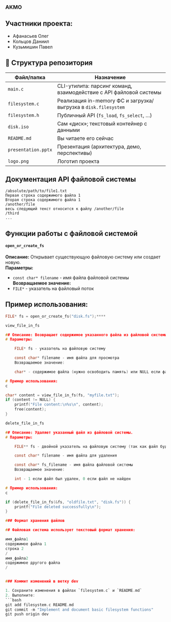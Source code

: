 ### AKMO

## Участники проекта:
- Афанасьев Олег
- Кольцов Даниил
- Кузьмишин Павел

## 📂 Структура репозитория

| Файл/папка         | Назначение                                                        |
|--------------------|-------------------------------------------------------------------|
| `main.c`           | CLI-утилита: парсинг команд, взаимодействие с API файловой системы|
| `filesystem.c`     | Реализация in-memory ФС и загрузка/выгрузка в `disk.filesystem`   |
| `filesystem.h`     | Публичный API (`fs_load`, `fs_select`, …)                         |
| `disk.iso`  | Сам «диск»; текстовый контейнер с данными                        |
| `README.md`        | Вы читаете его сейчас                                            |
| `presentation.pptx`| Презентация (архитектура, демо, перспективы)                     |
| `logo.png`         | Логотип проекта                                                  |

## Документация API файловой системы

```
/absolute/path/to/file1.txt
Первая строка содержимого файла 1
Вторая строка содержимого файла 1
/another/file
весь следующий текст относится к файлу /another/file
/third
...
```

## Функции работы с файловой системой

#### `open_or_create_fs`
**Описание:** Открывает существующую файловую систему или создает новую.  
**Параметры:**
- `const char* filename` - имя файла файловой системы  
**Возвращаемое значение:**
- `FILE*` - указатель на файловый поток

## Пример использования:
```c
FILE* fs = open_or_create_fs("disk.fs");****

view_file_in_fs

## Описание: Возвращает содержимое указанного файла из файловой системы.
# Параметры:

    FILE* fs - указатель на файловую систему

    const char* filename - имя файла для просмотра
    Возвращаемое значение:

    char* - содержимое файла (нужно освободить память) или NULL если файл не найден

# Пример использования:
c

char* content = view_file_in_fs(fs, "myfile.txt");
if (content != NULL) {
    printf("File content:\n%s\n", content);
    free(content);
}

delete_file_in_fs

## Описание: Удаляет указанный файл из файловой системы.
# Параметры:

    FILE** fs - двойной указатель на файловую систему (так как файл будет переоткрыт)

    const char* filename - имя файла для удаления

    const char* fs_filename - имя файла файловой системы
    Возвращаемое значение:

    int - 1 если файл был удален, 0 если файл не найден

# Пример использования:
c

if (delete_file_in_fs(&fs, "oldfile.txt", "disk.fs")) {
    printf("File deleted successfully\n");
}

### Формат хранения файлов

## Файловая система использует текстовый формат хранения:

имя_файла1
содержимое файла 1
строка 2
/
имя_файла2
содержимое другого файла
/


### Коммит изменений в ветку dev

1. Сохраните изменения в файлах `filesystem.c` и `README.md`
2. Выполните:
```bash
git add filesystem.c README.md
git commit -m "Implement and document basic filesystem functions"
git push origin dev
